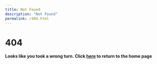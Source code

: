 ```yaml
---
title: Not Found
description: "Not Found"
permalink: /404.html
---
```

# **404**
#### Looks like you took a wrong turn. Click [here](https://attituding.github.io/NotifHy) to return to the home page
